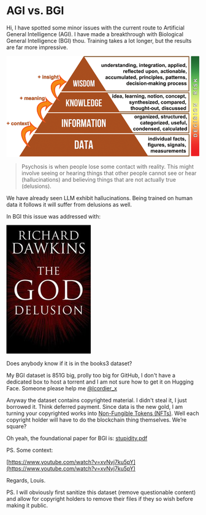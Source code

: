 # AGI vs. BGI

Hi, I have spotted some minor issues with the current route to Artificial General Intelligence (AGI).  I have made a breakthrough with Biological General Intelligence (BGI) thou. Training takes a lot longer, but the results are far more impressive.

![data information knowledge wisdom](data_information_knowledge_wisdom.png)

> Psychosis is when people lose some contact with reality. This might involve seeing or hearing things that other people cannot see or hear (hallucinations) and believing things that are not actually true (delusions).

We have already seen LLM exhibit hallucinations. Being trained on human data it follows it will suffer from delusions as well.

In BGI this issue was addressed with:

![the god delusion](the_god_delusion.jpg)

Does anybody know if it is in the books3 dataset?

My BGI dataset is 851G big, prolly too big for GitHub, I don't have a dedicated box to host a torrent and I am not sure how to get it on Hugging Face. Someone please help me [@lcordier_x](https://twitter.com/lcordier_x/)

Anyway the dataset contains copyrighted material. I didn't steal it, I just borrowed it. Think deferred payment. Since data is the new gold, I am turning your copyrighted works into [Non-Fungible Tokens (NFTs)](https://www.investopedia.com/non-fungible-tokens-nft-5115211). Well each copyright holder will have to do the blockchain thing themselves. We’re square?

<!--
By releasing this dataset metadata I am effectively recommending your copyrighted work and this counts as advertising (included in my deferred payment).

You can see the metadata in the file:
[training_metadata.txt.bz2](https://github.com/lcordier/BGI/raw/main/training_metadata.txt.bz2)
-->

Oh yeah, the foundational paper for BGI is:
[stupidity.pdf](stupidity.pdf)

PS. Some context:

[https://www.youtube.com/watch?v=xvNvj7ku5pY](https://www.youtube.com/watch?v=xvNvj7ku5pY)


Regards, Louis.

PS. I will obviously first sanitize this dataset (remove questionable content) and allow for copyright holders to remove their files if they so wish before making it public.

